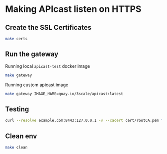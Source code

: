 # Making APIcast listen on HTTPS

## Create the SSL Certificates

```sh
make certs
```

## Run the gateway

Running local `apicast-test` docker image

```sh
make gateway
```

Running custom apicast image

```sh
make gateway IMAGE_NAME=quay.io/3scale/apicast:latest
```

## Testing

```sh
curl --resolve example.com:8443:127.0.0.1 -v --cacert cert/rootCA.pem "https://example.com:8443/?user_key=123"
```

## Clean env

```sh
make clean
```
